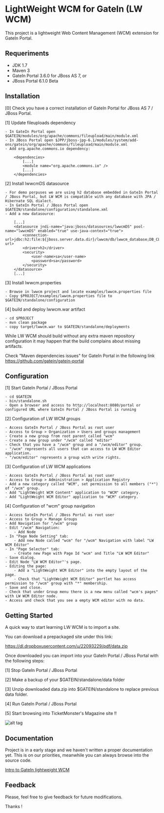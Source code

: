 LightWeight WCM for GateIn (LW WCM)
==================================

This project is a lightweight Web Content Management (WCM) extension for GateIn Portal.

Requeriments
------------

- JDK 1.7
- Maven 3
- GateIn Portal 3.6.0 for JBoss AS 7, or
- JBoss Portal 6.1.0 Beta

Installation
------------

[0] Check you have a correct installation of GateIn Portal for JBoss AS 7 / JBoss Portal.

[1] Update fileuploads dependency

    - In GateIn Portal open $GATEIN/modules/org/apache/commons/fileupload/main/module.xml
    - In JBoss Portal open $JPP/jboss-jpp-6.1/modules/system/add-ons/gatein/org/apache/commons/fileupload/main/module.xml
    - Add org.apache.commons.io dependency:

        <dependencies>
            [...]
            <module name="org.apache.commons.io" />
            [...]
        </dependencies>

[2] Install lwwcmDS datasource

    - For demo porpuses we are using h2 database embedded in GateIn Portal / JBoss Portal, but LW WCM is compatible with any database with JPA / Hibernate SQL dialect.
    - In GateIn Portal / JBoss Portal open $GATEIN/standalone/configuration/standalone.xml
    - Add a new datasource:

        [...]
        <datasource jndi-name="java:jboss/datasources/lwwcmDS" pool-name="lwwcmDS" enabled="true" use-java-context="true">
            <connection-url>jdbc:h2:file:${jboss.server.data.dir}/lwwcm/db/lwwcm_database;DB_CLOSE_DELAY=-1;AUTO_SERVER=TRUE</connection-url>
            <driver>h2</driver>
            <security>
                <user-name>sa</user-name>
                <password>sa</password>
            </security>
        </datasource>
        [...]

[3] Install lwwcm.properties

    - Browse in lwwcm project and locate examples/lwwcm.properties file
    - Copy $PROJECT/examples/lwwcm.properties file to $GATEIN/standalone/configuration

[4] build and deploy lwwcm.war artifact

    - cd $PROJECT
    - mvn clean package
    - copy target/lwwcm.war to $GATEIN/standalone/deployments

While LW WCM should build without any extra maven repository configuration it may happen that the build complains about missing artifacts.

Check "Maven dependencies issues" for GateIn Portal in the following link https://github.com/gatein/gatein-portal

Configuration
-------------

[1] Start GateIn Portal / JBoss Portal

    - cd $GATEIN
    - bin/standalone.sh
    - Open a browser and access to http://localhost:8080/portal or configured URL where GateIn Portal / JBoss Portal is running

[2] Configuration of LW WCM groups

    - Access GateIn Portal / JBoss Portal as root user
    - Access to Group > Organization > Users and groups management
    - Create a new group from root parent called "wcm"
    - Create a new group under "/wcm" called "editor"
    - Check that you have a "/wcm" group and a "/wcm/editor" group.
    - "/wcm" represents all users that can access to LW WCM Editor application.
    - "/wcm/editor" represents a group with write rights.

[3] Configuration of LW WCM applications

    - Access GateIn Portal / JBoss Portal as root user
    - Access to Group > Administration > Application Registry
    - Add a new category called "WCM", set permission to all members ("*") of "/wcm" group.
    - Add "LightWeight WCM Content" application to "WCM" category.
    - Add "LightWeight WCM Editor" application to "WCM" category.

[4] Configuration of "wcm" group navigation

    - Access GateIn Portal / JBoss Portal as root user
    - Access to Group > Manage Groups
    - Add Navigation for "/wcm" group
    - Edit "/wcm" Navigation:
        - Add Node
    - In "Page Node Setting" tab:
        - Add new Node called "wcm" for "/wcm" Navigation with label "LW WCM Editor"
    - In "Page Selector" tab:
        - Create new Page with Page Id "wcm" and Title "LW WCM Editor"
    - Save dialog.
    - Edit Node "LW WCM Editor"'s page.
    - Editing the page:
        - Add a "LightWeight WCM Editor" into the empty layout of the page.
        - Check that "LightWeight WCM Editor" portlet has access permission to "/wcm" group with "*" membership.
    - Save and close.
    - Check that under Group menu there is a new menu called "wcm's pages" with LW WCM Editor node.
    - Access and check that you see a empty WCM editor with no data.

Getting Started
---------------

A quick way to start learning LW WCM is to import a site.

You can download a prepackaged site under this link:

https://dl.dropboxusercontent.com/u/22093229/pdf/data.zip

Once downloaded you can import into your GateIn Portal / JBoss Portal with the following steps:

[1] Stop GateIn Portal / JBoss Portal

[2] Make a backup of your $GATEIN/standalone/data folder

[3] Unzip downloaded data.zip into $GATEIN/standalone to replace previous data folder.

[4] Run GateIn Portal / JBoss Portal

[5] Start browsing into TicketMonster's Magazine site !!

![alt tag](https://raw.github.com/lucasponce/lwwcm/master/lwwcm-preview.png)

Documentation
-------------

Project is in a early stage and we haven't written a proper documentation yet.
This is on our priorities, meanwhile you can always browse into the source code.

[Intro to GateIn lightweight WCM](http://www.slideshare.net/ponceballesteros/gatein-lightweight-web-content-management)

Feedback
--------

Please, feel free to give feedback for future modifications.

Thanks !






